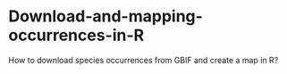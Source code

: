 # Download-and-mapping-occurrences-in-R
How to download species occurrences from GBIF and create a map in R?
